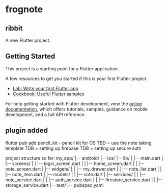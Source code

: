 # frognote 
## ribbit

A new Flutter project.

## Getting Started

This project is a starting point for a Flutter application.

A few resources to get you started if this is your first Flutter project:

- [Lab: Write your first Flutter app](https://docs.flutter.dev/get-started/codelab)
- [Cookbook: Useful Flutter samples](https://docs.flutter.dev/cookbook)

For help getting started with Flutter development, view the
[online documentation](https://docs.flutter.dev/), which offers tutorials,
samples, guidance on mobile development, and a full API reference.

## plugin added
flutter pub add pencil_kit - pencil kit for OS 
TBD = use the note taking template
TDB = setting up firebase
TDB = setting up secure auth

project structure so far:
my_app/
|-- android/
|-- ios/
|-- lib/
|  |-- main.dart
|  |-- screens/
|  |  |-- login_screen.dart
|  |  |-- home_screen.dart
|  |  |-- note_screen.dart
|  |-- widgets/
|  |  |-- my_drawer.dart
|  |  |-- note_list.dart
|  |  |-- note_item.dart
|  |-- models/
|  |  |-- note.dart
|  |-- services/
|  |  |-- note_service.dart
|  |  |-- auth_service.dart
|  |  |-- firestore_service.dart
|  |  |-- storage_service.dart
|-- test/
|-- pubspec.yaml
